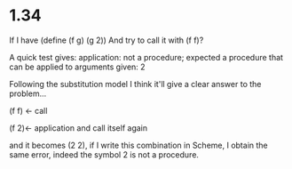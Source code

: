# 1.34

If I have (define (f g) (g 2))
And try to call it with (f f)?

A quick test gives:
application: not a procedure;
 expected a procedure that can be applied to arguments
  given: 2
  
Following the substitution model I think it'll give a clear answer to the problem...

(f f) <- call

(f 2)<- application and call itself again

and it becomes (2 2), if I write this combination in Scheme, I obtain the same error, indeed the symbol 2 is not a procedure.

